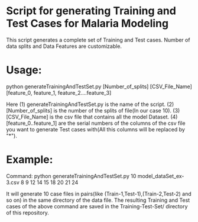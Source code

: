 # Script for generating Training and Test Cases for Malaria Modeling
This script generates a complete set of Training and Test cases. Number of data splits and Data Features are customizable.    

Usage:
=====

python generateTrainingAndTestSet.py [Number_of_splits] [CSV_File_Name] [feature_0, feature_1, feature_2....feature_3]

Here 
          (1) generateTrainingAndTestSet.py is the name of the script. 
          (2) [Number_of_splits] is the number of the splits of file(In our case 10). 
          (3) [CSV_File_Name] is the csv file that contains all the model Dataset. 
          (4) [feature_0..feature_1] are the serial numbers of the columns of the csv file you want to generate Test                   cases with(All this columns will be replaced by "*"). 

Example:
=======
Command: python generateTrainingAndTestSet.py 10 model_dataSet_ex-3.csv 8 9 12 14 15 18 20 21 24

It will generate 10 case files in pairs(like (Train-1,Test-1),(Train-2,Test-2) and so on) in the same directory of the data file. The resulting Training and Test cases of the above command are saved in the Training-Test-Set/ directory of this repository. 





